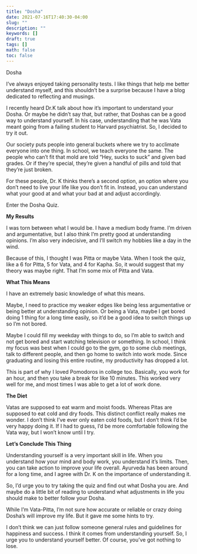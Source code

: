 ```yaml
---
title: "Dosha"
date: 2021-07-16T17:40:30-04:00
slug: ""
description: ""
keywords: []
draft: true
tags: []
math: false
toc: false
---
```

Dosha

I’ve always enjoyed taking personality tests. I like things that help me better understand myself, and this shouldn’t be a surprise because I have a blog dedicated to reflecting and musings.  

I recently heard Dr.K talk about how it’s important to understand your Dosha. Or maybe he didn’t say that, but rather, that Doshas can be a good way to understand yourself. In his case, understanding that he was Vata meant going from a failing student to Harvard psychiatrist. So, I decided to try it out. 

Our society puts people into general buckets where we try to acclimate everyone into one thing. In school, we teach everyone the same. The people who can’t fit that mold are told “Hey, sucks to suck” and given bad grades. Or if they’re special, they’re given a handful of pills and told that they’re just broken. 

For these people, Dr. K thinks there’s a second option, an option where you don’t need to live your life like you don’t fit in. Instead, you can understand what your good at and what your bad at and adjust accordingly.

Enter the Dosha Quiz.

**My Results**

I was torn between what I would be. I have a medium body frame. I’m driven and argumentative, but I also think I’m pretty good at understanding opinions. I’m also very indecisive, and I’ll switch my hobbies like a day in the wind. 

Because of this, I thought I was Pitta or maybe Vata. When I took the quiz, like a 6 for Pitta, 5 for Vata, and 4 for Kapha. So, it would suggest that my theory was maybe right. That I’m some mix of Pitta and Vata.

**What This Means**

I have an extremely basic knowledge of what this means.

Maybe, I need to practice my weaker edges like being less argumentative or being better at understanding opinion. Or being a Vata, maybe I get bored doing 1 thing for a long time easily, so it’d be a good idea to switch things up so I’m not bored. 

Maybe I could fill my weekday with things to do, so I’m able to switch and not get bored and start watching television or something. In school, I think my focus was best when I could go to the gym, go to some club meetings, talk to different people, and then go home to switch into work mode. Since graduating and losing this entire routine, my productivity has dropped a lot. 

This is part of why I loved Pomodoros in college too. Basically, you work for an hour, and then you take a break for like 10 minutes. This worked very well for me, and most times I was able to get a lot of work done. 

**The Diet**

Vatas are supposed to eat warm and moist foods. Whereas Pitas are supposed to eat cold and dry foods. This distinct conflict really makes me wonder. I don’t think I’ve ever only eaten cold foods, but I don’t think I’d be very happy doing it. If I had to guess, I’d be more comfortable following the Vata way, but I won’t know until I try. 

**Let’s Conclude This Thing**

Understanding yourself is a very important skill in life. When you understand how your mind and body work, you understand it’s limits. Then, you can take action to improve your life overall. Ayurveda has been around for a long time, and I agree with Dr. K on the importance of understanding it. 

So, I’d urge you to try taking the quiz and find out what Dosha you are. And maybe do a little bit of reading to understand what adjustments in life you should make to better follow your Dosha. 

While I’m Vata-Pitta, I’m not sure how accurate or reliable or crazy doing Dosha’s will improve my life. But it gave me some hints to try. 

I don’t think we can just follow someone general rules and guidelines for happiness and success. I think it comes from understanding yourself. So, I urge you to understand yourself better. Of course, you’ve got nothing to lose.  


